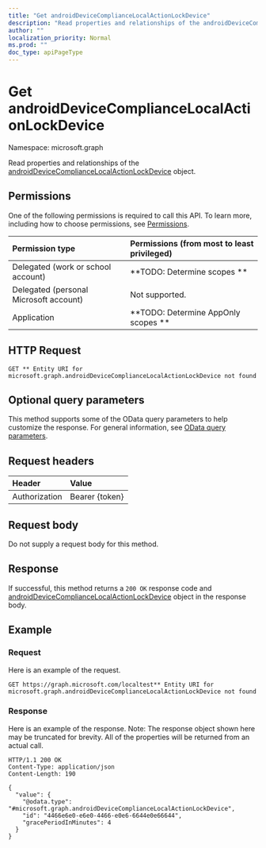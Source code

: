 ```yaml
---
title: "Get androidDeviceComplianceLocalActionLockDevice"
description: "Read properties and relationships of the androidDeviceComplianceLocalActionLockDevice object."
author: ""
localization_priority: Normal
ms.prod: ""
doc_type: apiPageType
---
```


# Get androidDeviceComplianceLocalActionLockDevice

Namespace: microsoft.graph

Read properties and relationships of the [androidDeviceComplianceLocalActionLockDevice](../resources/androiddevicecompliancelocalactionlockdevice.md) object.

## Permissions
One of the following permissions is required to call this API. To learn more, including how to choose permissions, see [Permissions](/concepts/permissions-reference.md).

|Permission type|Permissions (from most to least privileged)|
|:---|:---|
|Delegated (work or school account)|**TODO: Determine scopes **|
|Delegated (personal Microsoft account)|Not supported.|
|Application|**TODO: Determine AppOnly scopes **|

## HTTP Request
<!-- {
  "blockType": "ignored"
}
-->
``` http
GET ** Entity URI for microsoft.graph.androidDeviceComplianceLocalActionLockDevice not found
```

## Optional query parameters
This method supports some of the OData query parameters to help customize the response. For general information, see [OData query parameters](/graph/query-parameters).

## Request headers
|Header|Value|
|:---|:---|
|Authorization|Bearer {token}|

## Request body
Do not supply a request body for this method.

## Response
If successful, this method returns a `200 OK` response code and [androidDeviceComplianceLocalActionLockDevice](../resources/androiddevicecompliancelocalactionlockdevice.md) object in the response body.

## Example

### Request
Here is an example of the request.
<!-- {
  "blockType": "request",
  "name": "get_androiddevicecompliancelocalactionlockdevice"
}
-->
``` http
GET https://graph.microsoft.com/localtest** Entity URI for microsoft.graph.androidDeviceComplianceLocalActionLockDevice not found
```

### Response
Here is an example of the response. Note: The response object shown here may be truncated for brevity. All of the properties will be returned from an actual call.
<!-- {
  "blockType": "response",
  "truncated": true,
  "@odata.type": "microsoft.graph.androidDeviceComplianceLocalActionLockDevice"
}
-->
``` http
HTTP/1.1 200 OK
Content-Type: application/json
Content-Length: 190

{
  "value": {
    "@odata.type": "#microsoft.graph.androidDeviceComplianceLocalActionLockDevice",
    "id": "4466e6e0-e6e0-4466-e0e6-6644e0e66644",
    "gracePeriodInMinutes": 4
  }
}
```

